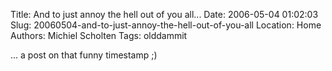 Title: And to just annoy the hell out of you all...
Date: 2006-05-04 01:02:03
Slug: 20060504-and-to-just-annoy-the-hell-out-of-you-all
Location: Home
Authors: Michiel Scholten
Tags: olddammit

<p>... a post on that funny timestamp ;)</p>